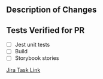 ## Description of Changes


## Tests Verified for PR
- [ ] Jest unit tests
- [ ] Build
- [ ] Storybook stories

[Jira Task Link](https://opensesame.atlassian.net/browse/)
